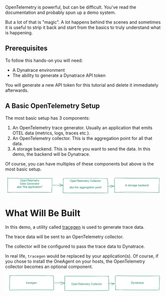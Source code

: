 OpenTelemetry is powerful, but can be difficult. You've read the documentation and probably spun up a demo system.

But a lot of that is "magic". A lot happens behind the scenes and sometimes it is useful to strip it back and start from the basics to truly understand what is happening.

## Prerequisites

To follow this hands-on you will need:

- A Dynatrace environment
- The ability to generate a Dynatrace API token

You will generate a new API token for this tutorial and delete it immediately afterwards.

## A Basic OpenTelemetry Setup

The most basic setup has 3 components:

1. An OpenTelemetry trace generator. Usually an application that emits OTEL data (metrics, logs, traces etc.).
2. An OpenTelemetry collector. This is the aggregation point for all that data.
3. A storage backend. This is where you want to send the data. In this demo, the backend will be Dynatrace.

Of course, you can have multiples of these components but above is the most basic setup.

![basic otel architecture](./assets/basic_architecture.jpg)

# What Will Be Built

In this demo, a utility called [tracegen](https://github.com/open-telemetry/opentelemetry-collector-contrib/releases) is used to generate trace data.

The trace data will be sent to an OpenTelemetry collector.

The collector will be configured to pass the trace data to Dynatrace.

In real life, `tracegen` would be replaced by your application(s). Of course, if you chose to install the OneAgent on your hosts, the OpenTelemetry collector becomes an optional component.

![our otel architecture](./assets/our_architecture.jpg)